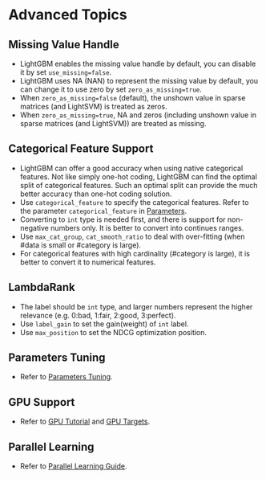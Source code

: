 # Advanced Topics

## Missing Value Handle

* LightGBM enables the missing value handle by default, you can disable it by set ```use_missing=false```.
* LightGBM uses NA (NAN) to represent the missing value by default, you can change it to use zero by set ```zero_as_missing=true```.
* When ```zero_as_missing=false``` (default), the unshown value in sparse matrices (and LightSVM) is treated as zeros.
* When ```zero_as_missing=true```, NA and zeros (including unshown value in sparse matrices (and LightSVM)) are treated as missing.

## Categorical Feature Support

* LightGBM can offer a good accuracy when using native categorical features. Not like simply one-hot coding, LightGBM can find the optimal split of categorical features. Such an optimal split can provide the much better accuracy than one-hot coding solution.
* Use `categorical_feature` to specify the categorical features. Refer to the parameter `categorical_feature` in [Parameters](./Parameters.md).
* Converting to `int` type is needed first, and there is support for non-negative numbers only. It is better to convert into continues ranges.
* Use `max_cat_group`, `cat_smooth_ratio` to deal with over-fitting (when #data is small or #category is large).
* For categorical features with high cardinality (#category is large), it is better to convert it to numerical features.

## LambdaRank

* The label should be `int` type, and larger numbers represent the higher relevance (e.g. 0:bad, 1:fair, 2:good, 3:perfect).
* Use `label_gain` to set the gain(weight) of `int` label.
* Use `max_position` to set the NDCG optimization position.

## Parameters Tuning

* Refer to [Parameters Tuning](./Parameters-tuning.md).

## GPU Support

* Refer to [GPU Tutorial](./GPU-Tutorial.md) and [GPU Targets](./GPU-Targets.md).

## Parallel Learning

* Refer to [Parallel Learning Guide](https://github.com/Microsoft/LightGBM/wiki/Parallel-Learning-Guide).

